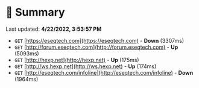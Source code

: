 # 📖 Summary
Last updated: **4/22/2022, 3:53:57 PM**

- `GET` [https://eseqtech.com](https://eseqtech.com) - **Down** (3307ms)
- `GET` [http://forum.eseqtech.com](http://forum.eseqtech.com) - **Up** (5093ms)
- `GET` [http://hexp.net](http://hexp.net) - **Up** (175ms)
- `GET` [http://ws.hexp.net](http://ws.hexp.net) - **Up** (174ms)
- `GET` [http://eseqtech.com/infoline](http://eseqtech.com/infoline) - **Down** (1964ms)
